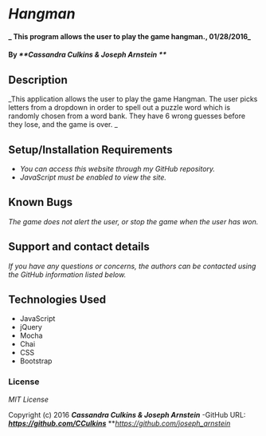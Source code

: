 # _Hangman_

#### _ This program allows the user to play the game hangman., 01/28/2016_

#### By _**Cassandra Culkins & Joseph Arnstein **_

## Description

_This application allows the user to play the game Hangman. The user picks letters from a dropdown in order to spell out a puzzle word which is randomly chosen from a word bank. They have 6 wrong guesses before they lose, and the game is over. _

## Setup/Installation Requirements

* _You can access this website through my GitHub repository._
* _JavaScript must be enabled to view the site._

## Known Bugs

_The game does not alert the user, or stop the game when the user has won._

## Support and contact details

_If you have any questions or concerns, the authors can be contacted using the GitHub information listed below._

## Technologies Used

* JavaScript
* jQuery
* Mocha
* Chai
* CSS
* Bootstrap

### License

*MIT License*

Copyright (c) 2016 **_Cassandra Culkins & Joseph Arnstein_**
-GitHub URL: **_https://github.com/CCulkins_** **_https://github.com/joseph_arnstein_
